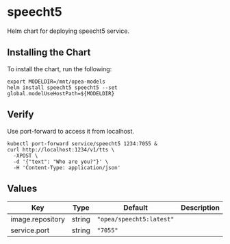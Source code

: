 # speecht5

Helm chart for deploying speecht5 service.

## Installing the Chart

To install the chart, run the following:

```console
export MODELDIR=/mnt/opea-models
helm install speecht5 speecht5 --set global.modelUseHostPath=${MODELDIR}
```

## Verify

Use port-forward to access it from localhost.

```console
kubectl port-forward service/speecht5 1234:7055 &
curl http://localhost:1234/v1/tts \
  -XPOST \
  -d '{"text": "Who are you?"}' \
  -H 'Content-Type: application/json'
```

## Values

| Key              | Type   | Default                  | Description |
| ---------------- | ------ | ------------------------ | ----------- |
| image.repository | string | `"opea/speecht5:latest"` |             |
| service.port     | string | `"7055"`                 |             |
